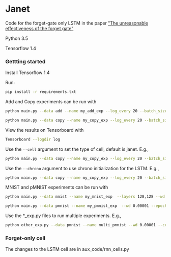 # Janet
Code for the forget-gate only LSTM in the paper ["The unreasonable effectiveness of the forget gate"](https://arxiv.org/abs/1804.04849)

Python 3.5

Tensorflow 1.4

### Gettting started

Install Tensorflow 1.4

Run:
```bash
pip install -r requirements.txt
```
Add and Copy experiments can be run with

```bash
python main.py --data add --name my_add_exp --log_every 20 --batch_size 50 --epochs 30
```
```bash
python main.py --data copy --name my_copy_exp --log_every 20 --batch_size 50 --epochs 30
```	

View the results on Tensorboard with
```bash
Tensorboard --logdir log
```

Use the ```--cell``` argument to set the type of cell, default is janet. E.g.,
```bash
python main.py --data copy --name my_copy_exp --log_every 20 --batch_size 50 --epochs 30 --cell lstm
```

Use the ```--chrono``` argument to use chrono initialization for the LSTM. E.g.,
```bash
python main.py --data copy --name my_copy_exp --log_every 20 --batch_size 50 --epochs 30 --cell lstm --chrono
```

MNIST and pMNIST experiments can be run with
```bash
python main.py --data mnist --name my_mnist_exp  --layers 128,128 --wd 0.00001 --epochs 100
```
```bash
python main.py --data pmnist --name my_pmnist_exp  --wd 0.00001 --epochs 100
```	

Use the *_exp.py files to run multiple experiments. E.g.,
```bash
python other_exp.py --data pmnist --name multi_pmnist --wd 0.00001 --cell lstm
```

### Forget-only cell
The changes to the LSTM cell are in aux_code/rnn_cells.py
